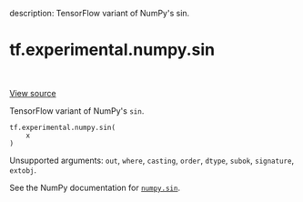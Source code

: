 description: TensorFlow variant of NumPy's sin.

<div itemscope itemtype="http://developers.google.com/ReferenceObject">
<meta itemprop="name" content="tf.experimental.numpy.sin" />
<meta itemprop="path" content="Stable" />
</div>

# tf.experimental.numpy.sin

<!-- Insert buttons and diff -->

<table class="tfo-notebook-buttons tfo-api nocontent" align="left">

</table>

<a target="_blank" class="external" href="/code/stable/tensorflow/python/ops/numpy_ops/np_math_ops.py">View source</a>



TensorFlow variant of NumPy's `sin`.

<pre class="devsite-click-to-copy prettyprint lang-py tfo-signature-link">
<code>tf.experimental.numpy.sin(
    x
)
</code></pre>



<!-- Placeholder for "Used in" -->

Unsupported arguments: `out`, `where`, `casting`, `order`, `dtype`, `subok`, `signature`, `extobj`.

See the NumPy documentation for [`numpy.sin`](https://numpy.org/doc/1.16/reference/generated/numpy.sin.html).